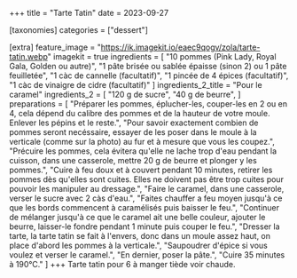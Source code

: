 +++
title = "Tarte Tatin"
date = 2023-09-27

[taxonomies]
categories = ["dessert"]

[extra]
feature_image = "https://ik.imagekit.io/eaec9qogv/zola/tarte-tatin.webp"
imagekit = true
ingredients = [
  "10 pommes (Pink Lady, Royal Gala, Golden ou autre)",
  "1 pâte brisée ou sablée épaisse (sinon 2) ou 1 pâte feuilletée",
  "1 càc de cannelle (facultatif)",
  "1 pincée de 4 épices (facultatif)",
  "1 càc de vinaigre de cidre (facultatif)"
]
ingredients_2_title = "Pour le caramel"
ingredients_2 = [
  "120 g de sucre",
  "40 g de beurre",
]
preparations = [
  "Préparer les pommes, éplucher-les, couper-les en 2 ou en 4, cela dépend du calibre des pommes et de la hauteur de votre moule. Enlever les pépins et le reste.",
  "Pour savoir exactement combien de pommes seront necéssaire, essayer de les poser dans le moule à la verticale (comme sur la photo) au fur et à mesure que vous les coupez.",
  "Précuire les pommes, cela évitera qu'elle ne lache trop d'eau pendant la cuisson, dans une casserole, mettre 20 g de beurre et plonger y les pommes.",
  "Cuire à feu doux et à couvert pendant 10 minutes, retirer les pommes dès qu'elles sont cuites. Elles ne doivent pas être trop cuites pour pouvoir les manipuler au dressage.",
  "Faire le caramel, dans une casserole, verser le sucre avec 2 càs d'eau.",
  "Faites chauffer a feu moyen jusqu'à ce que les bords commencent à caramélisés puis baisser le feu.",
  "Continuer de mélanger jusqu'à ce que le caramel ait une belle couleur, ajouter le beurre, laisser-le fondre pendant 1 minute puis couper le feu.",
  "Dresser la tarte, la tarte tatin se fait à l'envers, donc dans un moule assez haut, on place d'abord les pommes à la verticale.",
  "Saupoudrer d'épice si vous voulez et verser le caramel.",
  "En dernier, poser la pâte.",
  "Cuire 35 minutes à 190°C."
]
+++
Tarte tatin pour 6 à manger tiède voir chaude.


